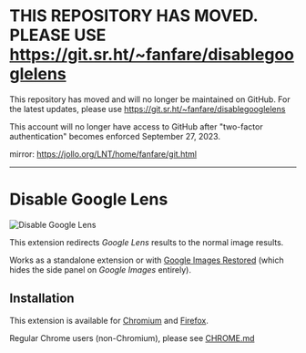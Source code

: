 # THIS REPOSITORY HAS MOVED. PLEASE USE https://git.sr.ht/~fanfare/disablegooglelens

This repository has moved and will no longer be maintained on GitHub. For the latest updates, please use https://git.sr.ht/~fanfare/disablegooglelens

This account will no longer have access to GitHub after "two-factor authentication" becomes enforced September 27, 2023.

mirror: https://jollo.org/LNT/home/fanfare/git.html

---

# Disable Google Lens

![Disable Google Lens](https://i.jollo.org/93zaVjSJ.png)

This extension redirects *Google Lens* results to the normal image results.

Works as a standalone extension or with [Google Images Restored](https://github.com/fanfare/googleimagesrestored) (which hides the side panel on *Google Images* entirely).

## Installation

This extension is available for [Chromium](https://chrome.google.com/webstore/detail/disable-google-lens/dkapjhgpncbeiebegegdbpgfoabdkilh) and [Firefox](https://addons.mozilla.org/en-US/firefox/addon/disablegooglelens/).

Regular Chrome users (non-Chromium), please see [CHROME.md](CHROME.md)

